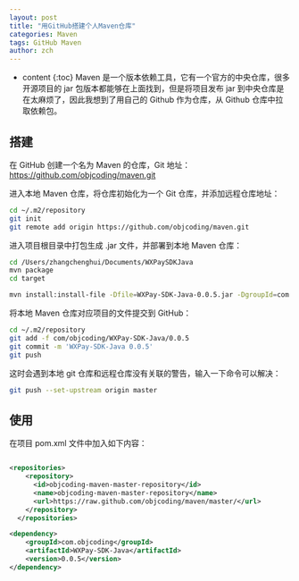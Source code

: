 ```yaml
---
layout: post
title: "用GitHub搭建个人Maven仓库"
categories: Maven
tags: GitHub Maven
author: zch
---
```


* content
{:toc}
Maven 是一个版本依赖工具，它有一个官方的中央仓库，很多开源项目的 jar 包版本都能够在上面找到，但是将项目发布 jar 到中央仓库是在太麻烦了，因此我想到了用自己的 Github 作为仓库，从 Github 仓库中拉取依赖包。









## 搭建

在 GitHub 创建一个名为 Maven 的仓库，Git 地址：https://github.com/objcoding/maven.git

进入本地 Maven 仓库，将仓库初始化为一个 Git 仓库，并添加远程仓库地址：

```bash
cd ~/.m2/repository
git init
git remote add origin https://github.com/objcoding/maven.git
```



进入项目根目录中打包生成 .jar 文件，并部署到本地 Maven 仓库：

```bash
cd /Users/zhangchenghui/Documents/WXPaySDKJava
mvn package
cd target

mvn install:install-file -Dfile=WXPay-SDK-Java-0.0.5.jar -DgroupId=com.objcoding -DartifactId=WXPay-SDK-Java -Dversion=1.0.0 -Dpackaging=jar
```



将本地 Maven 仓库对应项目的文件提交到 GitHub：

```bash
cd ~/.m2/repository
git add -f com/objcoding/WXPay-SDK-Java/0.0.5
git commit -m 'WXPay-SDK-Java 0.0.5'
git push
```

这时会遇到本地 git 仓库和远程仓库没有关联的警告，输入一下命令可以解决：

```bash
git push --set-upstream origin master
```





## 使用

在项目 pom.xml 文件中加入如下内容：

```xml

<repositories>
    <repository>
      <id>objcoding-maven-master-repository</id>
      <name>objcoding-maven-master-repository</name>
      <url>https://raw.github.com/objcoding/maven/master/</url>
    </repository>
  </repositories>

<dependency>
    <groupId>com.objcoding</groupId>
    <artifactId>WXPay-SDK-Java</artifactId>
    <version>0.0.5</version>
</dependency>

```











